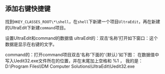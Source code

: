 ## 添加右键快捷键

找到`HKEY_CLASSES_ROOT\*\shell`，在`shell`下新建一个项目`UltraEdit`，再在新建的UltraEdit下新建`command`项目。

设置UltraEdit和command的数据值
ultraEdit的：双击‘名称’打开如下窗口：这个数据是显示在右键的文字。


command的：打开command项目双击‘名称’下面的‘（默认）’如下图：
在数据值中写入Uedit32.exe文件所在的位置，并在末尾加上空格和 %1 ，
我的是：D:\Program Files\IDM Computer Solutions\UltraEdit\Uedit32.exe
